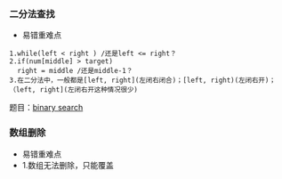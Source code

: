 ### 二分法查找
- 易错重难点
```
1.while(left < right ) /还是left <= right？
2.if(num[middle] > target)
  right = middle /还是middle-1？
3.在二分法中，一般都是[left, right](左闭右闭合)；[left, right)(左闭右开)；
（left, right](左闭右开这种情况很少)
```
题目：[binary search](https://leetcode.cn/problems/binary-search/)

### 数组删除
- 易错重难点
- 1.数组无法删除，只能覆盖
